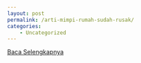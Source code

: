 ```yaml
---
layout: post
permalink: /arti-mimpi-rumah-sudah-rusak/
categories:
    - Uncategorized
---
```


[Baca Selengkapnya](/08)